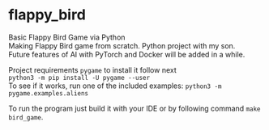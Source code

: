 # flappy_bird
Basic Flappy Bird Game via Python  
Making Flappy Bird game from scratch. Python project with my son.  
Future features of AI with PyTorch and Docker will be added in a while.


Project requirements `pygame` to install it follow next  
`python3 -m pip install -U pygame --user`  
To see if it works, run one of the included examples:
`python3 -m pygame.examples.aliens`
  
To run the program just build it with your IDE or by following command  ``make bird_game``.

